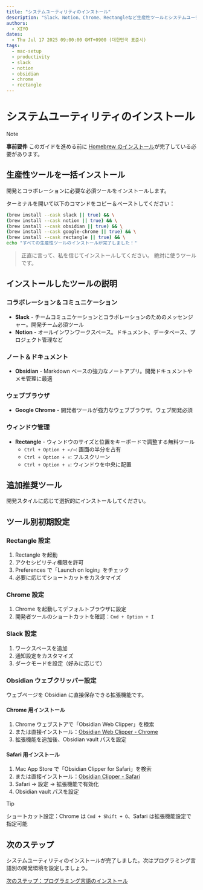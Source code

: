 ```yaml
---
title: "システムユーティリティのインストール"
description: "Slack、Notion、Chrome、Rectangleなど生産性ツールとシステムユーティリティのインストール"
authors:
  - XIYO
dates:
  - Thu Jul 17 2025 09:00:00 GMT+0900 (대한민국 표준시)
tags:
  - mac-setup
  - productivity
  - slack
  - notion
  - obsidian
  - chrome
  - rectangle
---
```


# システムユーティリティのインストール

> [!NOTE]
> **事前要件**
> このガイドを進める前に [Homebrew のインストール](macos-step00-homebrew-installation)が完了している必要があります。

## 生産性ツールを一括インストール

開発とコラボレーションに必要な必須ツールをインストールします。

ターミナルを開いて以下のコマンドをコピー＆ペーストしてください：

```bash
(brew install --cask slack || true) && \
(brew install --cask notion || true) && \
(brew install --cask obsidian || true) && \
(brew install --cask google-chrome || true) && \
(brew install --cask rectangle || true) && \
echo "すべての生産性ツールのインストールが完了しました！"
```

> 正直に言って、私を信じてインストールしてください。
> 絶対に使うツールです。

## インストールしたツールの説明

### コラボレーション＆コミュニケーション

- **Slack** - チームコミュニケーションとコラボレーションのためのメッセンジャー。開発チーム必須ツール
- **Notion** - オールインワンワークスペース。ドキュメント、データベース、プロジェクト管理など

### ノート＆ドキュメント

- **Obsidian** - Markdown ベースの強力なノートアプリ。開発ドキュメントやメモ管理に最適

### ウェブブラウザ

- **Google Chrome** - 開発者ツールが強力なウェブブラウザ。ウェブ開発必須

### ウィンドウ管理

- **Rectangle** - ウィンドウのサイズと位置をキーボードで調整する無料ツール
  - `Ctrl + Option + ←/→`: 画面の半分を占有
  - `Ctrl + Option + ↑`: フルスクリーン
  - `Ctrl + Option + ↓`: ウィンドウを中央に配置

## 追加推奨ツール

開発スタイルに応じて選択的にインストールしてください。

## ツール別初期設定

### Rectangle 設定

1. Rectangle を起動
2. アクセシビリティ権限を許可
3. Preferences で「Launch on login」をチェック
4. 必要に応じてショートカットをカスタマイズ

### Chrome 設定

1. Chrome を起動してデフォルトブラウザに設定
2. 開発者ツールのショートカットを確認：`Cmd + Option + I`

### Slack 設定

1. ワークスペースを追加
2. 通知設定をカスタマイズ
3. ダークモードを設定（好みに応じて）

### Obsidian ウェブクリッパー設定

ウェブページを Obsidian に直接保存できる拡張機能です。

#### Chrome 用インストール

1. Chrome ウェブストアで「Obsidian Web Clipper」を検索
2. または直接インストール：[Obsidian Web Clipper - Chrome](https://chromewebstore.google.com/detail/obsidian-web-clipper/mphkdfmipddgfobjhphabphmpdckgfhb)
3. 拡張機能を追加後、Obsidian vault パスを設定

#### Safari 用インストール

1. Mac App Store で「Obsidian Clipper for Safari」を検索
2. または直接インストール：[Obsidian Clipper - Safari](https://apps.apple.com/app/obsidian-clipper-for-safari/id1640358805)
3. Safari → 設定 → 拡張機能で有効化
4. Obsidian vault パスを設定

> [!TIP]
> ショートカット設定：Chrome は `Cmd + Shift + O`、Safari は拡張機能設定で指定可能

## 次のステップ

システムユーティリティのインストールが完了しました。次はプログラミング言語別の開発環境を設定しましょう。

[次のステップ：プログラミング言語のインストール](macos-step03-programming-languages)